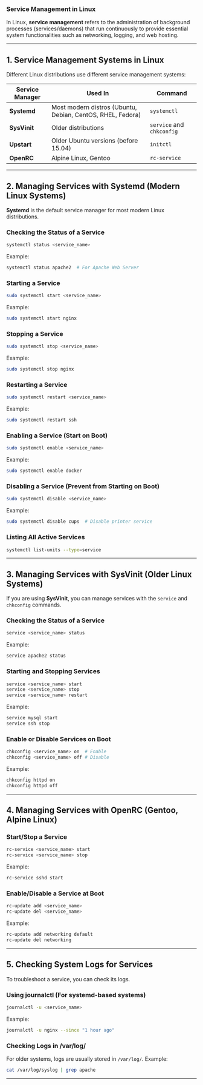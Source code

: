 ### **Service Management in Linux**  

In Linux, **service management** refers to the administration of background processes (services/daemons) that run continuously to provide essential system functionalities such as networking, logging, and web hosting.  

---

## **1. Service Management Systems in Linux**  
Different Linux distributions use different service management systems:  

| **Service Manager** | **Used In** | **Command** |
|-----------------|------------|------------|
| **Systemd** | Most modern distros (Ubuntu, Debian, CentOS, RHEL, Fedora) | `systemctl` |
| **SysVinit** | Older distributions | `service` and `chkconfig` |
| **Upstart** | Older Ubuntu versions (before 15.04) | `initctl` |
| **OpenRC** | Alpine Linux, Gentoo | `rc-service` |

---

## **2. Managing Services with Systemd (Modern Linux Systems)**  
**Systemd** is the default service manager for most modern Linux distributions.  

### **Checking the Status of a Service**  
```bash
systemctl status <service_name>
```
Example:  
```bash
systemctl status apache2  # For Apache Web Server
```

### **Starting a Service**  
```bash
sudo systemctl start <service_name>
```
Example:  
```bash
sudo systemctl start nginx
```

### **Stopping a Service**  
```bash
sudo systemctl stop <service_name>
```
Example:  
```bash
sudo systemctl stop nginx
```

### **Restarting a Service**  
```bash
sudo systemctl restart <service_name>
```
Example:  
```bash
sudo systemctl restart ssh
```

### **Enabling a Service (Start on Boot)**  
```bash
sudo systemctl enable <service_name>
```
Example:  
```bash
sudo systemctl enable docker
```

### **Disabling a Service (Prevent from Starting on Boot)**  
```bash
sudo systemctl disable <service_name>
```
Example:  
```bash
sudo systemctl disable cups  # Disable printer service
```

### **Listing All Active Services**  
```bash
systemctl list-units --type=service
```

---

## **3. Managing Services with SysVinit (Older Linux Systems)**  
If you are using **SysVinit**, you can manage services with the `service` and `chkconfig` commands.

### **Checking the Status of a Service**  
```bash
service <service_name> status
```
Example:  
```bash
service apache2 status
```

### **Starting and Stopping Services**  
```bash
service <service_name> start
service <service_name> stop
service <service_name> restart
```
Example:  
```bash
service mysql start
service ssh stop
```

### **Enable or Disable Services on Boot**  
```bash
chkconfig <service_name> on  # Enable
chkconfig <service_name> off # Disable
```
Example:  
```bash
chkconfig httpd on
chkconfig httpd off
```

---

## **4. Managing Services with OpenRC (Gentoo, Alpine Linux)**  
### **Start/Stop a Service**  
```bash
rc-service <service_name> start
rc-service <service_name> stop
```
Example:  
```bash
rc-service sshd start
```

### **Enable/Disable a Service at Boot**  
```bash
rc-update add <service_name>
rc-update del <service_name>
```
Example:  
```bash
rc-update add networking default
rc-update del networking
```

---

## **5. Checking System Logs for Services**  
To troubleshoot a service, you can check its logs.

### **Using journalctl (For systemd-based systems)**  
```bash
journalctl -u <service_name>
```
Example:  
```bash
journalctl -u nginx --since "1 hour ago"
```

### **Checking Logs in /var/log/**  
For older systems, logs are usually stored in `/var/log/`. Example:  
```bash
cat /var/log/syslog | grep apache
```

---
